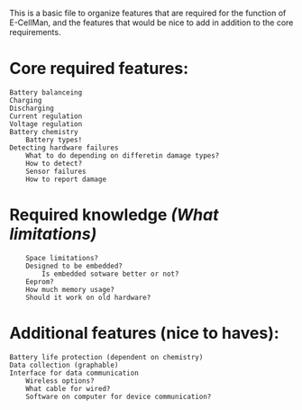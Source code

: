 This is a basic file to organize features that are required for the function of E-CellMan, and the features that would be nice to add in addition to the core requirements.

# Core required features:
	Battery balanceing
	Charging
	Discharging
	Current regulation
	Voltage regulation
	Battery chemistry
		Battery types!
	Detecting hardware failures
		What to do depending on differetin damage types?
		How to detect?
		Sensor failures
		How to report damage

# Required knowledge *(What limitations)*
		Space limitations?
		Designed to be embedded?
			Is embedded sotware better or not?
		Eeprom?
		How much memory usage?
		Should it work on old hardware?


# Additional features (nice to haves):
	Battery life protection (dependent on chemistry)
	Data collection (graphable)
	Interface for data communication
		Wireless options?
		What cable for wired?
		Software on computer for device communication?
		